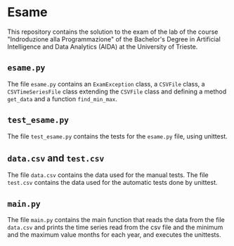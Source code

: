 # Esame
This repository contains the solution to the exam of the lab of the course "Indroduzione alla Programmazione" of the Bachelor's Degree in Artificial Intelligence and Data Analytics (AIDA) at the University of Trieste.

## `esame.py`
The file `esame.py` contains an `ExamException` class, a `CSVFile` class, a `CSVTimeSeriesFile` class extending the `CSVFile` class and defining a method `get_data` and a function `find_min_max`.

## `test_esame.py`
The file `test_esame.py` contains the tests for the `esame.py` file, using unittest.

## `data.csv` and `test.csv`
The file `data.csv` contains the data used for the manual tests.
The file `test.csv` contains the data used for the automatic tests done by unittest.

## `main.py`
The file `main.py` contains the main function that reads the data from the file `data.csv` and prints the time series read from the csv file and the minimum and the maximum value months for each year, and executes the unittests.